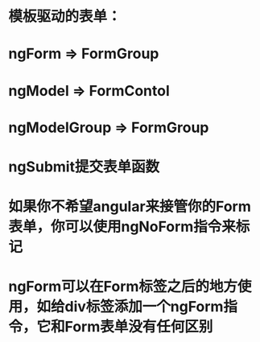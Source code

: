 # 模板驱动的表单：
# ngForm	=>	FormGroup
# ngModel	=>	FormContol
# ngModelGroup	=>	FormGroup
# ngSubmit提交表单函数
# 如果你不希望angular来接管你的Form表单，你可以使用ngNoForm指令来标记
# ngForm可以在Form标签之后的地方使用，如给div标签添加一个ngForm指令，它和Form表单没有任何区别